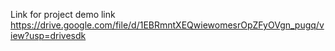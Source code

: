 Link for project demo link https://drive.google.com/file/d/1EBRmntXEQwiewomesrOpZFyOVgn_pugq/view?usp=drivesdk
